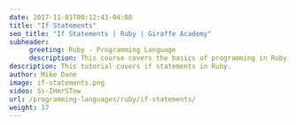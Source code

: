 ```yaml
---
date: 2017-11-01T00:12:43-04:00
title: "If Statements"
seo_title: "If Statements | Ruby | Giraffe Academy"
subheader:
     greeting: Ruby - Programming Language
     description: This course covers the basics of programming in Ruby. Work your way through the videos and we'll teach you everything you need to know to start your programming journey!
description: This tutorial covers if statements in Ruby.
author: Mike Dane
image: if-statements.png
video: Ss-IHmrSTow
url: /programming-languages/ruby/if-statements/
weight: 17
---
```

